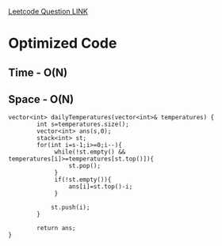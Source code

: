 [Leetcode Question LINK](https://leetcode.com/problems/daily-temperatures)

# Optimized Code
## Time - O(N)
## Space - O(N)   

```
vector<int> dailyTemperatures(vector<int>& temperatures) {
        int s=temperatures.size();
        vector<int> ans(s,0);
        stack<int> st;
        for(int i=s-1;i>=0;i--){
             while(!st.empty() && temperatures[i]>=temperatures[st.top()]){
                 st.pop();
             }
             if(!st.empty()){
                 ans[i]=st.top()-i;
             }

            st.push(i);
        }

        return ans;
}
```
